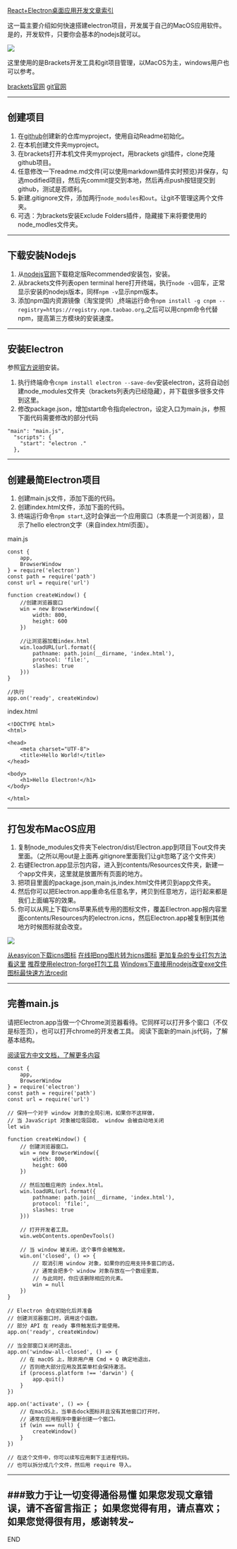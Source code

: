 [React+Electron桌面应用开发文章索引](https://www.jianshu.com/p/71c88b21ea48)


这一篇主要介绍如何快速搭建electron项目，开发属于自己的MacOS应用软件。是的，开发软件，只要你会基本的nodejs就可以。

![](imgs/4324074-c00a4da7d664c1e2.png?imageMogr2/auto-orient/strip%7CimageView2/2/w/1240)

这里使用的是Brackets开发工具和git项目管理，以MacOS为主，windows用户也可以参考。

[brackets官网](http://brackets.io/)
[git官网](https://git-scm.com/)

---
## 创建项目
1. 在[github](https://github.com)创建新的仓库myproject，使用自动Readme初始化。
1. 在本机创建文件夹myproject。
1. 在brackets打开本机文件夹myproject，用brackets git插件，clone克隆github项目。
1. 任意修改一下readme.md文件(可以使用markdown插件实时预览)并保存，勾选modified项目，然后先commit提交到本地，然后再点push按钮提交到github，测试是否顺利。
1. 新建.gitignore文件，添加两行```node_modules```和```out```。让git不管理这两个文件夹。
1. 可选：为brackets安装Exclude Folders插件，隐藏接下来将要使用的node_modles文件夹。

---
## 下载安装Nodejs
1. 从[nodejs官网](https://nodejs.org/en/)下载稳定版Recommended安装包，安装。
1. 从brackets文件列表open terminal here打开终端，执行```node -v```回车，正常显示安装的nodejs版本，同样```npm -v```显示npm版本。
1. 添加npm国内资源镜像（淘宝提供）,终端运行命令```npm install -g cnpm --registry=https://registry.npm.taobao.org```,之后可以用cnpm命令代替npm，提高第三方模块的安装速度。


---
## 安装Electron
参照[官方说明](https://github.com/electron/electron)安装。

1. 执行终端命令```cnpm install electron --save-dev```安装electron，这将自动创建node_modules文件夹（brackets列表内已经隐藏），并下载很多很多文件到这里。
1. 修改package.json，增加start命令指向electron，设定入口为main.js，参照下面代码需要修改的部分代码
```
"main": "main.js",
  "scripts": {
    "start": "electron ."
  },
```

---
## 创建最简Electron项目

1. 创建main.js文件，添加下面的代码。 
1. 创建index.html文件，添加下面的代码。
1. 终端运行命令```npm start```,这时会弹出一个应用窗口（本质是一个浏览器），显示了hello electron文字（来自index.html页面）。

main.js
```
const {
    app,
    BrowserWindow
} = require('electron')
const path = require('path')
const url = require('url')

function createWindow() {
    //创建浏览器窗口
    win = new BrowserWindow({
        width: 800,
        height: 600
    })

    //让浏览器加载index.html
    win.loadURL(url.format({
        pathname: path.join(__dirname, 'index.html'),
        protocol: 'file:',
        slashes: true
    }))
}

//执行
app.on('ready', createWindow)
```

index.html
```
<!DOCTYPE html>
<html>

<head>
    <meta charset="UTF-8">
    <title>Hello World!</title>
</head>

<body>
    <h1>Hello Electron!</h1>
</body>

</html>

```

---
## 打包发布MacOS应用

1. 复制node_modules文件夹下electron/dist/Electron.app到项目下out文件夹里面。（之所以用out是上面再.gitignore里面我们让git忽略了这个文件夹）
1. 右键Electron.app显示包内容，进入到contents/Resources文件夹，新建一个app文件夹，这里就是放置所有页面的地方。
1. 把项目里面的package.json,main.js,index.html文件拷贝到app文件夹。
1. 然后你可以把Electron.app重命名任意名字，拷贝到任意地方，运行起来都是我们上面编写的效果。
1. 你可以从网上下载icns苹果系统专用的图标文件，覆盖Electron.app报内容里面contents/Resources内的electron.icns，然后Electron.app被复制到其他地方时候图标就会改变。

![](imgs/4324074-c00a4da7d664c1e2.png?imageMogr2/auto-orient/strip%7CimageView2/2/w/1240)

[从easyicon下载icns图标](http://www.easyicon.net/)
[在线把png图片转为icns图标](http://www.easyicon.net/covert/)
[更加复杂的专业打包方法看这里](https://electronjs.org/docs/tutorial/application-distribution)
[推荐使用electron-forge打包工具](https://github.com/electron-userland/electron-forge)
[Windows下直接用nodejs改变exe文件图标最快速方法rcedit](https://www.npmjs.com/package/rcedit)

---
## 完善main.js

请把Electron.app当做一个Chrome浏览器看待。它同样可以打开多个窗口（不仅是标签页），也可以打开chrome的开发者工具。
阅读下面新的main.js代码，了解基本结构。

[阅读官方中文文档，了解更多内容](https://electronjs.org/docs)

```
const {
    app,
    BrowserWindow
} = require('electron')
const path = require('path')
const url = require('url')

// 保持一个对于 window 对象的全局引用，如果你不这样做，
// 当 JavaScript 对象被垃圾回收， window 会被自动地关闭
let win

function createWindow() {
    // 创建浏览器窗口。
    win = new BrowserWindow({
        width: 800,
        height: 600
    })

    // 然后加载应用的 index.html。
    win.loadURL(url.format({
        pathname: path.join(__dirname, 'index.html'),
        protocol: 'file:',
        slashes: true
    }))

    // 打开开发者工具。
    win.webContents.openDevTools()

    // 当 window 被关闭，这个事件会被触发。
    win.on('closed', () => {
        // 取消引用 window 对象，如果你的应用支持多窗口的话，
        // 通常会把多个 window 对象存放在一个数组里面，
        // 与此同时，你应该删除相应的元素。
        win = null
    })
}

// Electron 会在初始化后并准备
// 创建浏览器窗口时，调用这个函数。
// 部分 API 在 ready 事件触发后才能使用。
app.on('ready', createWindow)

// 当全部窗口关闭时退出。
app.on('window-all-closed', () => {
    // 在 macOS 上，除非用户用 Cmd + Q 确定地退出，
    // 否则绝大部分应用及其菜单栏会保持激活。
    if (process.platform !== 'darwin') {
        app.quit()
    }
})

app.on('activate', () => {
    // 在macOS上，当单击dock图标并且没有其他窗口打开时，
    // 通常在应用程序中重新创建一个窗口。
    if (win === null) {
        createWindow()
    }
})

// 在这个文件中，你可以续写应用剩下主进程代码。
// 也可以拆分成几个文件，然后用 require 导入。

```

---
###致力于让一切变得通俗易懂
如果您发现文章错误，请不吝留言指正；
如果您觉得有用，请点喜欢；
如果您觉得很有用，感谢转发~
---
END

